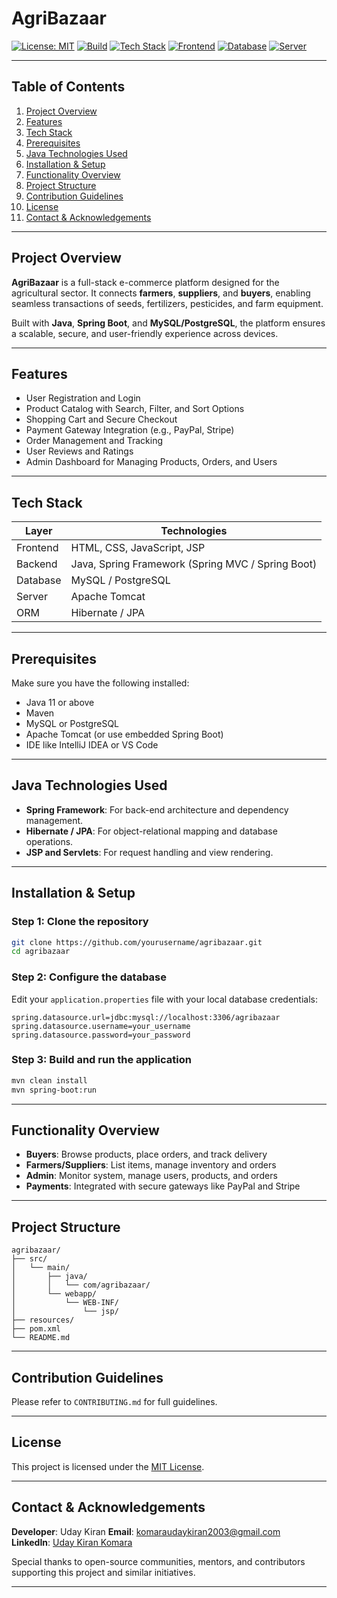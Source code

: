# AgriBazaar

[![License: MIT](https://img.shields.io/badge/License-MIT-blue.svg)](LICENSE)
[![Build](https://img.shields.io/badge/Build-Passing-brightgreen.svg)]()
[![Tech Stack](https://img.shields.io/badge/Backend-Java%20(Spring%20Boot)-blue.svg)]()
[![Frontend](https://img.shields.io/badge/Frontend-HTML%2C%20CSS%2C%20JS-yellow.svg)]()
[![Database](https://img.shields.io/badge/Database-MySQL%20%7C%20PostgreSQL-orange.svg)]()
[![Server](https://img.shields.io/badge/Server-Apache%20Tomcat-lightgrey.svg)]()

---

## Table of Contents

1. [Project Overview](#project-overview)
2. [Features](#features)
3. [Tech Stack](#tech-stack)
4. [Prerequisites](#prerequisites)
5. [Java Technologies Used](#java-technologies-used)
6. [Installation & Setup](#installation--setup)
7. [Functionality Overview](#functionality-overview)
8. [Project Structure](#project-structure)
9. [Contribution Guidelines](#contribution-guidelines)
10. [License](#license)
11. [Contact & Acknowledgements](#contact--acknowledgements)

---

## Project Overview

**AgriBazaar** is a full-stack e-commerce platform designed for the agricultural sector. It connects **farmers**, **suppliers**, and **buyers**, enabling seamless transactions of seeds, fertilizers, pesticides, and farm equipment.

Built with **Java**, **Spring Boot**, and **MySQL/PostgreSQL**, the platform ensures a scalable, secure, and user-friendly experience across devices.

---

## Features

- User Registration and Login
- Product Catalog with Search, Filter, and Sort Options
- Shopping Cart and Secure Checkout
- Payment Gateway Integration (e.g., PayPal, Stripe)
- Order Management and Tracking
- User Reviews and Ratings
- Admin Dashboard for Managing Products, Orders, and Users

---

## Tech Stack

| Layer    | Technologies                                      |
| -------- | ------------------------------------------------- |
| Frontend | HTML, CSS, JavaScript, JSP                        |
| Backend  | Java, Spring Framework (Spring MVC / Spring Boot) |
| Database | MySQL / PostgreSQL                                |
| Server   | Apache Tomcat                                     |
| ORM      | Hibernate / JPA                                   |

---

## Prerequisites

Make sure you have the following installed:

- Java 11 or above
- Maven
- MySQL or PostgreSQL
- Apache Tomcat (or use embedded Spring Boot)
- IDE like IntelliJ IDEA or VS Code

---

## Java Technologies Used

- **Spring Framework**: For back-end architecture and dependency management.
- **Hibernate / JPA**: For object-relational mapping and database operations.
- **JSP and Servlets**: For request handling and view rendering.

---

## Installation & Setup

### Step 1: Clone the repository

```bash
git clone https://github.com/yourusername/agribazaar.git
cd agribazaar
```

### Step 2: Configure the database

Edit your `application.properties` file with your local database credentials:

```properties
spring.datasource.url=jdbc:mysql://localhost:3306/agribazaar
spring.datasource.username=your_username
spring.datasource.password=your_password
```

### Step 3: Build and run the application

```bash
mvn clean install
mvn spring-boot:run
```

---

## Functionality Overview

- **Buyers**: Browse products, place orders, and track delivery
- **Farmers/Suppliers**: List items, manage inventory and orders
- **Admin**: Monitor system, manage users, products, and orders
- **Payments**: Integrated with secure gateways like PayPal and Stripe

---

## Project Structure

```
agribazaar/
├── src/
│   └── main/
│       ├── java/
│       │   └── com/agribazaar/
│       └── webapp/
│           └── WEB-INF/
│               └── jsp/
├── resources/
├── pom.xml
└── README.md
```

---

## Contribution Guidelines

Please refer to `CONTRIBUTING.md` for full guidelines.

---

## License

This project is licensed under the [MIT License](LICENSE).

---

## Contact & Acknowledgements

**Developer**: Uday Kiran
**Email**: [komaraudaykiran2003@gmail.com](mailto:komaraudaykiran2003@gmail.com)  
**LinkedIn**: [Uday Kiran Komara](https://www.linkedin.com/in/udaykirankomara)

Special thanks to open-source communities, mentors, and contributors supporting this project and similar initiatives.

---
